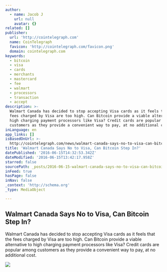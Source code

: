 ```yaml
---
author:
  - name: Jacob J
    url: null
    avatar: {}
related: []
publisher:
  url: 'http://cointelegraph.com'
  name: CoinTelegraph
  favicon: 'http://cointelegraph.com/favicon.png'
  domain: cointelegraph.com
keywords:
  - bitcoin
  - visa
  - cards
  - merchants
  - mastercard
  - fee
  - walmart
  - processors
  - transaction
  - accept
description: >-
  Walmart Canada has decided to stop accepting Visa cards as it feels that the
  fees charged by Visa are too high. Can Bitcoin provide a viable alternative to
  high charging payment processors like Visa? Credit cards are popular among
  customers as they provide a convenient way to pay, at no additional cost.
inLanguage: en
app_links: []
isBasedOnUrl: >-
  http://cointelegraph.com/news/walmart-canada-says-no-to-visa-can-bitcoin-step-in
title: 'Walmart Canada Says No to Visa, Can Bitcoin Step In?'
datePublished: '2016-06-15T14:32:53.342Z'
dateModified: '2016-06-15T13:42:17.958Z'
starred: false
sourcePath: _posts/2016-06-15-walmart-canada-says-no-to-visa-can-bitcoin-step-in.md
inFeed: true
hasPage: false
inNav: false
_context: 'http://schema.org'
_type: MediaObject

---
```

<article style=""><h1>Walmart Canada Says No to Visa, Can Bitcoin Step In?</h1><p>Walmart Canada has decided to stop accepting Visa cards as it feels that the fees charged by Visa are too high. Can Bitcoin provide a viable alternative to high charging payment processors like Visa? Credit cards are popular among customers as they provide a convenient way to pay, at no additional cost.</p><img src="http://cointelegraph.com/images/725_aHR0cDovL2NvaW50ZWxlZ3JhcGguY29tL3N0b3JhZ2UvdXBsb2Fkcy92aWV3LzI1NTc2ZTZiMTE4ZThjMmM0NGMwMDlkZDE5MGE0ZDI4LmpwZw==.jpg" /></article>